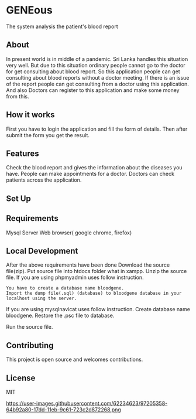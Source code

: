 # GENEous
The system analysis the patient's blood report

##  About

In present world is in middle of a pandemic. Sri Lanka handles this situation very well. But due to this situation ordinary people cannot go to the doctor for get consulting about blood report. So this application people can get consulting about blood reports without a doctor meeting. If there is an issue of the report people can get consulting from a doctor using this application. And also Doctors can register to this application and make some money from this.

##  How it works 

First you have to login the application and fill the form of details. Then after submit the form you get the result.

##  Features
Check the blood report and gives the information about the diseases you have.
People can make appointments for a doctor.
Doctors can check patients across the application.

##  Set Up

##  Requirements
  Mysql Server
  Web browser( google chrome, firefox)

##  Local Development

After the above requirements have been done
  Download the source file(zip).
  Put source file into htdocs folder what in xampp.
  Unzip the source file.
  If you are using phpmyadmin uses follow instruction.

    You have to create a database name bloodgene.
    Import the dump file(.sql) (database) to bloodgene database in your localhost using the server.

   If you are using mysqlnavicat uses follow instruction.
   Create database name bloodgene.
   Restore the .psc file to database.

  Run the source file.

##  Contributing
This project is open source and welcomes contributions.

##  License
MIT

https://user-images.githubusercontent.com/62234623/97205358-64b92a80-17dd-11eb-9c61-723c2d872268.png
